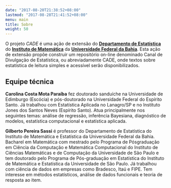 ```yaml
---
date: "2017-08-20T21:38:52+08:00"
lastmod: "2017-08-28T21:41:52+08:00"
menu: main
title: Sobre
weight: 50
---
```


O projeto _CADE_ é uma ação de extensão do [**Departamento de Estatística**](https://est.ufba.br) do [**Instituto de Matemática**](http://ime.ufba.br) da [**Universidade Federal da Bahia**](https://www.ufba.br/). Esta ação de extensão propõe construir um repositório on-line denominado Canal de Divulgação de Estatística, ou abreviadamente CADE, onde textos sobre estatística de leitura simples e acessível serão disponibilizados. 

## Equipe técnica

**Carolina Costa Mota Paraíba** fez doutorado sanduíche na Universidade de Edimburgo (Escócia) e pós-doutorado na Universidade Federal do Espírito Santo. Já trabalhou com Estatística Aplicada no Lanagro/SP e no Instituto Jones dos Santos Neves (Espírito Santo). Atua principalmente nos seguintes temas: análise de regressão, inferência Bayesiana, diagnóstico de modelos, estatística computacional e estatística aplicada.

**Gilberto Pereira Sassi** é professor do Departamento de Estatística do Instituto de Matemática e Estatística da Universidade Federal da Bahia. Bacharel em Matemática com mestrado pelo Programa de Pósgraduação em Ciência da Computação e Matemática Computacional do Instituto de Ciências Matemáticas e de Computação da Universidade de São Paulo e tem doutorado pelo Programa de Pós-graduação em Estatística do Instituto de Matemática e Estatística da Universidade de São Paulo. Já trabalhou com ciência de dados em empresas como Bradesco, Itaú e FIPE. Tem interesse em métodos estatísticos, análise de dados funcionais e teoria de resposta ao item.